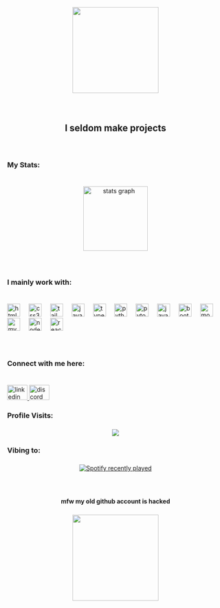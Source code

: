 <div align="center">
  <img height="200" src="https://i.pinimg.com/564x/e3/cf/66/e3cf66251ec7c44d1cb4e6d60bad21af.jpg"  />
</div>

###

<br clear="both">

<h2 align="center">I seldom make projects</h2>

###

<br clear="both">

<h3 align="left">My Stats:</h3>

###

<br clear="both">

<div align="center">
  <img src="https://github-readme-stats.vercel.app/api?username=GagDrag&hide_title=false&hide_rank=true&show_icons=true&include_all_commits=true&count_private=true&disable_animations=false&theme=codeSTACKr&locale=en&hide_border=true&custom_title=mandatory%20stats%20everyone%20has" height="150" alt="stats graph"  />
</div>

###

<br clear="both">

<h3 align="left">I mainly work with:</h3>

###

<br clear="both">

<div align="left">
  <img src="https://skillicons.dev/icons?i=html" height="30" alt="html5 logo"  />
  <img width="12" />
  <img src="https://skillicons.dev/icons?i=css" height="30" alt="css3 logo"  />
  <img width="12" />
  <img src="https://skillicons.dev/icons?i=tailwind" height="30" alt="tailwindcss logo"  />
  <img width="12" />
  <img src="https://skillicons.dev/icons?i=js" height="30" alt="javascript logo"  />
  <img width="12" />
  <img src="https://skillicons.dev/icons?i=ts" height="30" alt="typescript logo"  />
  <img width="12" />
  <img src="https://skillicons.dev/icons?i=py" height="30" alt="python logo"  />
  <img width="12" />
  <img src="https://skillicons.dev/icons?i=pytorch" height="30" alt="pytorch logo"  />
  <img width="12" />
  <img src="https://skillicons.dev/icons?i=java" height="30" alt="java logo"  />
  <img width="12" />
  <img src="https://skillicons.dev/icons?i=bootstrap" height="30" alt="bootstrap logo"  />
  <img width="12" />
  <img src="https://skillicons.dev/icons?i=mongodb" height="30" alt="mongodb logo"  />
  <img width="12" />
  <img src="https://skillicons.dev/icons?i=mysql" height="30" alt="mysql logo"  />
  <img width="12" />
  <img src="https://skillicons.dev/icons?i=nodejs" height="30" alt="nodejs logo"  />
  <img width="12" />
  <img src="https://skillicons.dev/icons?i=react" height="30" alt="react logo"  />
</div>

###

<br clear="both">

<h3 align="left">Connect with me here:</h3>

###

<br clear="both">

<div align="left">
  <a href="https://www.linkedin.com/in/joshi-ojas/" target="_blank">
    <img src="https://raw.githubusercontent.com/maurodesouza/profile-readme-generator/master/src/assets/icons/social/linkedin/default.svg" width="47" height="35" alt="linkedin logo"  />
  </a>
  <a href="gagdrag" target="_blank">
    <img src="https://raw.githubusercontent.com/maurodesouza/profile-readme-generator/master/src/assets/icons/social/discord/default.svg" width="47" height="35" alt="discord logo"  />
  </a>
</div>

###

<h3 align="left">Profile Visits:</h3>

###

<div align="center">
  <img src="https://profile-counter.glitch.me/GagDrag/count.svg?"  />
</div>

###

<h3 align="left">Vibing to:</h3>

###

<div align="center">
  <a href="https://open.spotify.com/user/GagDrag">
    <img src="https://spotify-recently-played-readme.vercel.app/api?user=GagDrag&count=5" alt="Spotify recently played"  />
  </a>
</div>

###

<br clear="both">

<h4 align="center">mfw my old github account is hacked</h4>

###

<div align="center">
  <img height="200" src="https://imgs.search.brave.com/PpVbKyi_wErm849Fi_UA7F0HAXxoatVKeUCjNiXato8/rs:fit:500:0:0:0/g:ce/aHR0cHM6Ly9tZWRp/YTEudGVub3IuY29t/L20vOGROeVRDUXVO/eThBQUFBZC9lbW9q/aS1kaXNhcHBlYXIu/Z2lm.jpeg"  />
</div>

###
